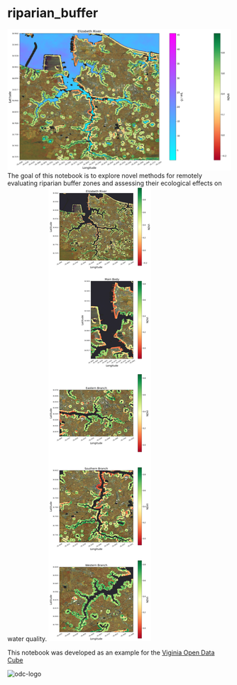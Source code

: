 # riparian_buffer
![riparian-bufer](images/riparian_buffer_tsm_composite.png)
The goal of this notebook is to explore novel methods for remotely evaluating riparian buffer zones and assessing their ecological effects on water quality.
![elizabeth-river](images/riparian_buffers.png)

This notebook was developed as an example for the [Viginia Open Data Cube](https://datacube.online)

![odc-logo](https://static.wixstatic.com/media/f9d4ea_7a2d1d0c69ad4da0a2f48b69bc481612~mv2.png/v1/fill/w_373,h_90,al_c,usm_0.66_1.00_0.01/f9d4ea_7a2d1d0c69ad4da0a2f48b69bc481612~mv2.png)